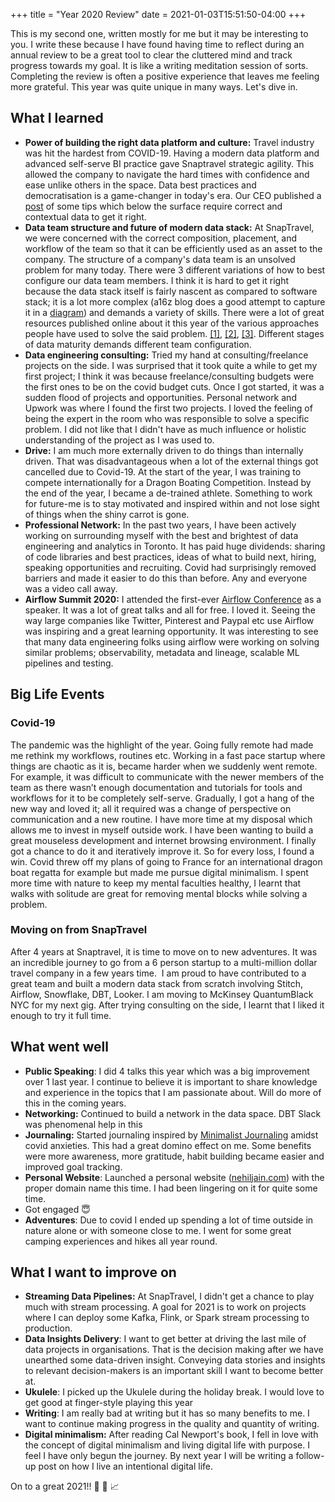 +++
title = "Year 2020 Review"
date = 2021-01-03T15:51:50-04:00
+++

This is my second one, written mostly for me but it may be interesting to you. I write these because I have found having time to reflect during an annual review to be a great tool to clear the cluttered mind and track progress towards my goal. It is like a writing meditation session of sorts. Completing the review is often a positive experience that leaves me feeling more grateful. This year was quite unique in many ways. Let's dive in.

## **What I learned**

- __Power of building the right data platform and culture:__ Travel industry was hit the hardest from COVID-19. Having a modern data platform and advanced self-serve BI practice gave Snaptravel strategic agility. This allowed the company to navigate the hard times with confidence and ease unlike others in the space. Data best practices and democratisation is a game-changer in today's era. Our CEO published a [post](https://medium.com/snaptravel/from-burning-millions-to-profitability-and-back-to-growth-in-60-days-b1702cd2631c) of some tips which below the surface require correct and contextual data to get it right.
- __Data team structure and future of modern data stack:__ At SnapTravel, we were concerned with the correct composition, placement, and workflow of the team so that it can be efficiently used as an asset to the company. The structure of a company's data team is an unsolved problem for many today. There were 3 different variations of how to best configure our data team members. I think it is hard to get it right because the data stack itself is fairly nascent as compared to software stack; it is a lot more complex (a16z blog does a good attempt to capture it in a [diagram](https://i1.wp.com/a16z.com/wp-content/uploads/2020/10/Data-Report-Martin-Inline-Graphics-R7-06-1.jpg?ssl=1)) and demands a variety of skills. There were a lot of great resources published online about it this year of the various approaches people have used to solve the said problem. [[1]](https://www.getdbt.com/coalesce/agenda/how-to-structure-a-data-team), [[2]](https://medium.com/@djpardis/models-for-integrating-data-science-teams-within-organizations-7c5afa032ebd), [[3]](https://www.dataengineeringpodcast.com/data-teams-book-episode-162/). Different stages of data maturity demands different team configuration.
- __Data engineering consulting:__ Tried my hand at consulting/freelance projects on the side. I was surprised that it took quite a while to get my first project; I think it was because freelance/consulting budgets were the first ones to be on the covid budget cuts. Once I got started, it was a sudden flood of projects and opportunities. Personal network and Upwork was where I found the first two projects. I loved the feeling of being the expert in the room who was responsible to solve a specific problem. I did not like that I didn't have as much influence or holistic understanding of the project as I was used to.
- __Drive:__ I am much more externally driven to do things than internally driven. That was disadvantageous when a lot of the external things got cancelled due to Covid-19. At the start of the year, I was training to compete internationally for a Dragon Boating Competition. Instead by the end of the year, I became a de-trained athlete. Something to work for future-me is to stay motivated and inspired within and not lose sight of things when the shiny carrot is gone.
- __Professional Network:__ In the past two years, I have been actively working on surrounding myself with the best and brightest of data engineering and analytics in Toronto. It has paid huge dividends: sharing of code libraries and best practices, ideas of what to build next, hiring, speaking opportunities and recruiting. Covid had surprisingly removed barriers and made it easier to do this than before. Any and everyone was a video call away.
- __Airflow Summit 2020:__ I attended the first-ever [Airflow Conference](https://airflowsummit.org/) as a speaker. It was a lot of great talks and all for free. I loved it. Seeing the way large companies like Twitter, Pinterest and Paypal etc use Airflow was inspiring and a great learning opportunity. It was interesting to see that many data engineering folks using airflow were working on solving similar problems; observability, metadata and lineage, scalable ML pipelines and testing.

## **Big Life Events**

### **Covid-19**

The pandemic was the highlight of the year. Going fully remote had made me rethink my workflows, routines etc. Working in a fast pace startup where things are chaotic as it is, became harder when we suddenly went remote. For example, it was difficult to communicate with the newer members of the team as there wasn’t enough documentation and tutorials for tools and workflows for it to be completely self-serve. Gradually, I got a hang of the new way and loved it; all it required was a change of perspective on communication and a new routine. I have more time at my disposal which allows me to invest in myself outside work. I have been wanting to build a great mouseless development and internet browsing environment. I finally got a chance to do it and iteratively improve it. So for every loss, I found a win. Covid threw off my plans of going to France for an international dragon boat regatta for example but made me pursue digital minimalism. I spent more time with nature to keep my mental faculties healthy, I learnt that walks with solitude are great for removing mental blocks while solving a problem.

### **Moving on from SnapTravel**

After 4 years at Snaptravel, it is time to move on to new adventures. It was an incredible journey to go from a 6 person startup to a multi-million dollar travel company in a few years time.  I am proud to have contributed to a great team and built a modern data stack from scratch involving Stitch, Airflow, Snowflake, DBT, Looker. I am moving to McKinsey QuantumBlack NYC for my next gig. After trying consulting on the side, I learnt that I liked it enough to try it full time.

## **What went well**

- **Public Speaking**: I did 4 talks this year which was a big improvement over 1 last year. I continue to believe it is important to share knowledge and experience in the topics that I am passionate about. Will do more of this in the coming years.
- **Networking:** Continued to build a network in the data space. DBT Slack was phenomenal help in this
- **Journaling:** Started journaling inspired by [Minimalist Journaling](https://medium.com/better-humans/draft-how-to-hack-your-brain-to-achieve-consistency-that-lasts-7f5fdc520d28) amidst covid anxieties. This had a great domino effect on me. Some benefits were more awareness, more gratitude, habit building became easier and improved goal tracking.
- **Personal Website**: Launched a personal website ([nehiljain.com](https://nehiljain.com/)) with the proper domain name this time. I had been lingering on it for quite some time.
- Got engaged 😇
- **Adventures**: Due to covid I ended up spending a lot of time outside in nature alone or with someone close to me. I went for some great camping experiences and hikes all year round.

## **What I want to improve on**

- **Streaming Data Pipelines:** At SnapTravel, I didn't get a chance to play much with stream processing. A goal for 2021 is to work on projects where I can deploy some Kafka, Flink, or Spark stream processing to production.
- **Data Insights Delivery**: I want to get better at driving the last mile of data projects in organisations. That is the decision making after we have unearthed some data-driven insight. Conveying data stories and insights to relevant decision-makers is an important skill I want to become better at.
- **Ukulele**: I picked up the Ukulele during the holiday break. I would love to get good at finger-style playing this year
- **Writing**: I am really bad at writing but it has so many benefits to me. I want to continue making progress in the quality and quantity of writing.
- **Digital minimalism:** After reading Cal Newport's book, I fell in love with the concept of digital minimalism and living digital life with purpose. I feel I have only begun the journey. By next year I will be writing a follow-up post on how I live an intentional digital life.

On to a great 2021!! 🎉 🚀 📈

